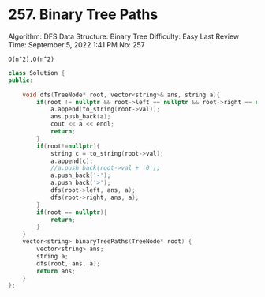 # 257. Binary Tree Paths

Algorithm: DFS
Data Structure: Binary Tree
Difficulty: Easy
Last Review Time: September 5, 2022 1:41 PM
No: 257

`O(n^2),O(n^2)`

```cpp
class Solution {
public:

    void dfs(TreeNode* root, vector<string>& ans, string a){
        if(root != nullptr && root->left == nullptr && root->right == nullptr){
            a.append(to_string(root->val));
            ans.push_back(a);
            cout << a << endl;
            return;
        }
        if(root!=nullptr){
            string c = to_string(root->val);
            a.append(c);
            //a.push_back(root->val + '0');
            a.push_back('-');
            a.push_back('>');
            dfs(root->left, ans, a);
            dfs(root->right, ans, a);
        }
        if(root == nullptr){
            return;
        }
    }
    vector<string> binaryTreePaths(TreeNode* root) {
        vector<string> ans;
        string a;
        dfs(root, ans, a);
        return ans;
    }
};
```